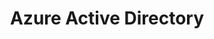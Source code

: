 ---
title: Azure Active Directory
menu:
  sidebar:
    name: Azure Active Directory
    identifier: Azure-Active-Directory
    parent: Microsoft-Security
    weight: 300
---